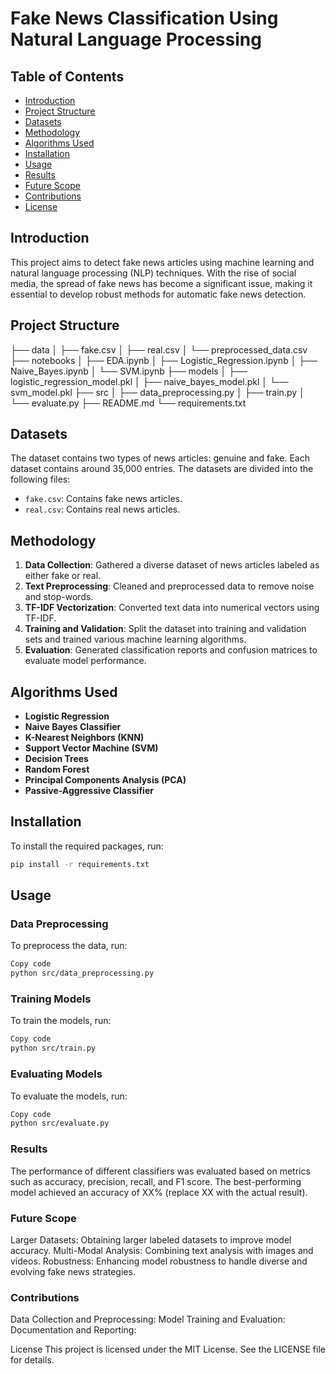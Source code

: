 # Fake News Classification Using Natural Language Processing

## Table of Contents
- [Introduction](#introduction)
- [Project Structure](#project-structure)
- [Datasets](#datasets)
- [Methodology](#methodology)
- [Algorithms Used](#algorithms-used)
- [Installation](#installation)
- [Usage](#usage)
- [Results](#results)
- [Future Scope](#future-scope)
- [Contributions](#contributions)
- [License](#license)

## Introduction
This project aims to detect fake news articles using machine learning and natural language processing (NLP) techniques. With the rise of social media, the spread of fake news has become a significant issue, making it essential to develop robust methods for automatic fake news detection.

## Project Structure

├── data
│ ├── fake.csv
│ ├── real.csv
│ └── preprocessed_data.csv
├── notebooks
│ ├── EDA.ipynb
│ ├── Logistic_Regression.ipynb
│ ├── Naive_Bayes.ipynb
│ └── SVM.ipynb
├── models
│ ├── logistic_regression_model.pkl
│ ├── naive_bayes_model.pkl
│ └── svm_model.pkl
├── src
│ ├── data_preprocessing.py
│ ├── train.py
│ └── evaluate.py
├── README.md
└── requirements.txt


## Datasets
The dataset contains two types of news articles: genuine and fake. Each dataset contains around 35,000 entries. The datasets are divided into the following files:
- `fake.csv`: Contains fake news articles.
- `real.csv`: Contains real news articles.

## Methodology
1. **Data Collection**: Gathered a diverse dataset of news articles labeled as either fake or real.
2. **Text Preprocessing**: Cleaned and preprocessed data to remove noise and stop-words.
3. **TF-IDF Vectorization**: Converted text data into numerical vectors using TF-IDF.
4. **Training and Validation**: Split the dataset into training and validation sets and trained various machine learning algorithms.
5. **Evaluation**: Generated classification reports and confusion matrices to evaluate model performance.

## Algorithms Used
- **Logistic Regression**
- **Naive Bayes Classifier**
- **K-Nearest Neighbors (KNN)**
- **Support Vector Machine (SVM)**
- **Decision Trees**
- **Random Forest**
- **Principal Components Analysis (PCA)**
- **Passive-Aggressive Classifier**

## Installation
To install the required packages, run:
```bash
pip install -r requirements.txt
```

## Usage
### Data Preprocessing
To preprocess the data, run:

```bash
Copy code
python src/data_preprocessing.py
```

### Training Models
To train the models, run:

```bash
Copy code
python src/train.py
```

### Evaluating Models
To evaluate the models, run:

```bash
Copy code
python src/evaluate.py
```

### Results
The performance of different classifiers was evaluated based on metrics such as accuracy, precision, recall, and F1 score. The best-performing model achieved an accuracy of XX% (replace XX with the actual result).

### Future Scope
Larger Datasets: Obtaining larger labeled datasets to improve model accuracy.
Multi-Modal Analysis: Combining text analysis with images and videos.
Robustness: Enhancing model robustness to handle diverse and evolving fake news strategies.

### Contributions
Data Collection and Preprocessing: 
Model Training and Evaluation:
Documentation and Reporting: 

License
This project is licensed under the MIT License. See the LICENSE file for details.